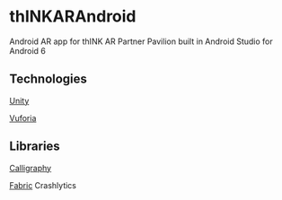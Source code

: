 # thINKARAndroid
Android AR app for thINK AR Partner Pavilion built in Android Studio for Android 6

## Technologies

[Unity](https://madewith.unity.com/)

[Vuforia](https://www.vuforia.com/)

## Libraries

[Calligraphy](https://github.com/chrisjenx/Calligraphy)

[Fabric](https://fabric.io/home) Crashlytics


